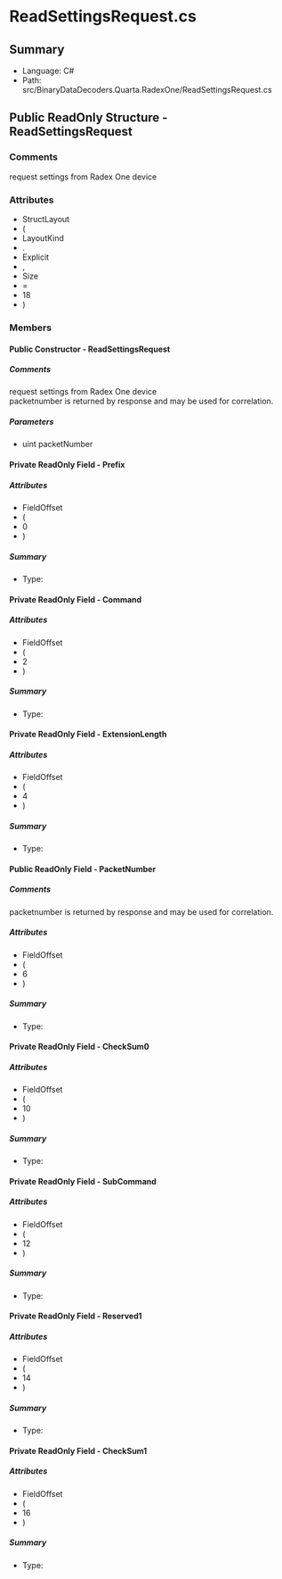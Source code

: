 ﻿# ReadSettingsRequest.cs

## Summary

* Language: C#
* Path: src/BinaryDataDecoders.Quarta.RadexOne/ReadSettingsRequest.cs

## Public ReadOnly Structure - ReadSettingsRequest

### Comments

 <summary>
 request settings from Radex One device
 </summary>

### Attributes

 - StructLayout
 - (
 - LayoutKind
 - .
 - Explicit
 - ,
 - Size
 - =
 - 18
 - )

### Members

#### Public Constructor - ReadSettingsRequest

##### Comments

 <summary>
 request settings from Radex One device
 </summary>
 <paramname="packetNumber">packetnumber is returned by response and may be used for correlation.</param>

#####  Parameters

 - uint packetNumber 

#### Private ReadOnly Field - Prefix

##### Attributes

 - FieldOffset
 - (
 - 0
 - )

##### Summary

 * Type: 

#### Private ReadOnly Field - Command

##### Attributes

 - FieldOffset
 - (
 - 2
 - )

##### Summary

 * Type: 

#### Private ReadOnly Field - ExtensionLength

##### Attributes

 - FieldOffset
 - (
 - 4
 - )

##### Summary

 * Type: 

#### Public ReadOnly Field - PacketNumber

##### Comments

 <summary>
 packetnumber is returned by response and may be used for correlation.
 </summary>

##### Attributes

 - FieldOffset
 - (
 - 6
 - )

##### Summary

 * Type: 

#### Private ReadOnly Field - CheckSum0

##### Attributes

 - FieldOffset
 - (
 - 10
 - )

##### Summary

 * Type: 

#### Private ReadOnly Field - SubCommand

##### Attributes

 - FieldOffset
 - (
 - 12
 - )

##### Summary

 * Type: 

#### Private ReadOnly Field - Reserved1

##### Attributes

 - FieldOffset
 - (
 - 14
 - )

##### Summary

 * Type: 

#### Private ReadOnly Field - CheckSum1

##### Attributes

 - FieldOffset
 - (
 - 16
 - )

##### Summary

 * Type: 

